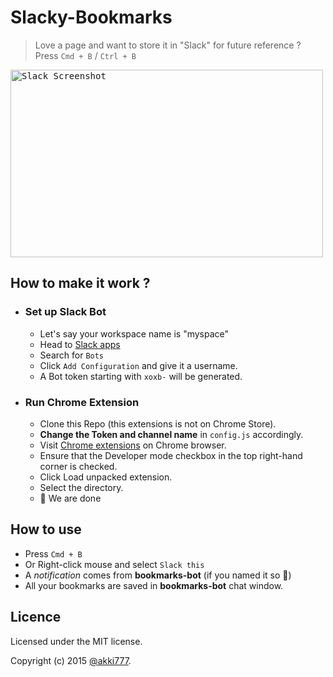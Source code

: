 # Slacky-Bookmarks
> Love a page and want to store it in "Slack" for future reference ?
Press `Cmd + B` / `Ctrl + B`

<kbd><img src="https://github.com/akki777/Slacky-Bookmarks/blob/master/screenshot_slack.png" alt="Slack Screenshot" height="300" width="500"/></kbd>

## How to make it work ?
- ### Set up Slack Bot
  - Let's say your workspace name is "myspace"
  - Head to [Slack apps]("https://myspace.slack.com/apps")
  - Search for `Bots`
  - Click `Add Configuration` and give it a username.
  - A Bot token starting with `xoxb-` will be generated.

- ### Run Chrome Extension
  - Clone this Repo (this extensions is not on Chrome Store).
  - __Change the Token and channel name__ in `config.js` accordingly.
  - Visit [Chrome extensions](https://chrome://extensions) on Chrome browser.
  - Ensure that the Developer mode checkbox in the top right-hand corner is checked.
  - Click Load unpacked extension.
  - Select the directory.
  - :tada: We are done

## How to use
- Press `Cmd + B`
- Or Right-click mouse and select `Slack this`
- A _notification_ comes from __bookmarks-bot__ (if you named it so :grimacing:)
- All your bookmarks are saved in __bookmarks-bot__ chat window.

## Licence
Licensed under the MIT license.

Copyright (c) 2015 [@akki777](http://github.com/akki777).
